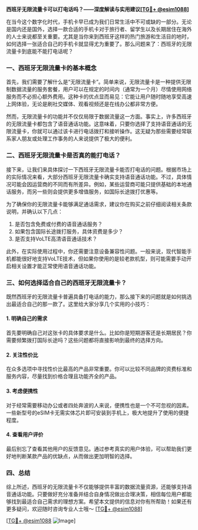 **西班牙无限流量卡可以打电话吗？——深度解读与实用建议[[TG💪+ @esim1088](https://t.me/s/esim1088)]**

在当今这个数字化时代，手机卡早已成为我们日常生活中不可或缺的一部分。无论是国内还是国外，选择一款合适的手机卡对于旅行者、留学生以及长期居住在海外的人士来说都至关重要。尤其是当你来到西班牙这样的热门旅游和生活目的地时，如何选择一张适合自己的手机卡就显得尤为重要了。那么问题来了：西班牙的无限流量卡到底能不能打电话呢？

### 一、西班牙无限流量卡的基本概念

首先，我们需要了解什么是“无限流量卡”。简单来说，无限流量卡是一种提供无限制数据流量的服务套餐，用户可以在规定的时间内（通常为一个月）尽情使用网络服务而不必担心额外费用。这种卡的优点显而易见：它能让用户随时随地享受高速上网体验，无论是刷社交媒体、观看视频还是在线办公都非常方便。

然而，无限流量卡的功能并不仅仅局限于数据流量这一方面。事实上，许多西班牙的无限流量卡都包含了语音通话功能。这意味着，只要你选择了支持语音通话的无限流量卡，你就可以通过该卡进行电话拨打和接听操作。这无疑为那些需要经常联系家人朋友或处理工作事务的人来说提供了极大的便利。

### 二、西班牙无限流量卡是否真的能打电话？

接下来，让我们来具体探讨一下西班牙无限流量卡能否打电话的问题。根据市场上的实际情况来看，大部分西班牙无限流量卡确实支持语音通话功能。不过，具体情况可能会因运营商的不同而有所差异。例如，某些运营商可能只提供基础的本地通话服务，而另一些则会提供更多增值服务，如国际长途拨打优惠等。

为了确保你的无限流量卡能够满足通话需求，建议你在购买之前仔细阅读相关条款说明，并确认以下几点：
1. 是否包含免费或付费的语音通话服务？
2. 如果包含国际长途拨打服务，具体资费是多少？
3. 是否支持VoLTE高清语音通话技术？

此外，在实际使用过程中，你还需要注意设备兼容性问题。一般来说，现代智能手机都能很好地支持VoLTE技术，但如果你使用的是较老款机型，则可能需要手动开启相关设置才能正常使用语音通话功能。

### 三、如何选择适合自己的西班牙无限流量卡？

既然西班牙的无限流量卡普遍具备打电话的能力，那么接下来的问题就是如何挑选出最适合自己的那一款了。这里给大家分享几个实用的小技巧：

#### 1. 明确自己的需求
首先要明确自己对这张卡的具体要求是什么。比如你是短期游客还是长期居民？你需要频繁拨打国际长途吗？这些问题都将直接影响到最终的选择方向。

#### 2. 关注性价比
在众多选项中寻找性价比最高的产品非常重要。你可以比较不同品牌的资费标准和服务内容，尽量找到价格合理且功能齐全的产品。

#### 3. 考虑便携性
对于经常需要移动办公或者四处奔波的人来说，便携性也是一个不可忽视的因素。一些新型号的eSIM卡无需实体芯片即可安装到手机上，极大地提升了使用的便捷程度。

#### 4. 查看用户评价
最后别忘了查看其他用户的反馈意见。通过参考真实的用户体验，可以帮助我们更好地判断某款产品的优缺点，从而做出更加明智的选择。

### 四、总结

综上所述，西班牙的无限流量卡不仅能够提供丰富的数据流量资源，还能够支持语音通话功能。只要做好充分准备并结合自身情况做出合理决策，相信每位用户都能够找到最适合自己需求的理想方案。希望本文提供的信息对你有所帮助！如果还有更多疑问，欢迎随时咨询专业人士哦～ [[TG💪+ @esim1088](https://t.me/s/esim1088)]

[[TG💪+ @esim1088](https://t.me/s/esim1088) ![Image](https://i.postimg.cc/4NQfJmqS/Snipaste-2025-05-13-00-14-12.png)]